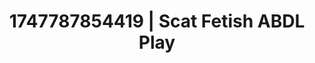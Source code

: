 ---
categories:
- Asian
- Kinky dreams
- Face sitting
- Dark fantasy erotica
- Slow undress
image: /assets/images/1747787854419.jpg
layout: post
seo:
  description: Featured content with premium Scat Fetish, ABDL Play. HD images available.
  keywords: Scat Fetish, ABDL Play
  og_image: /assets/images/1747787854419.jpg
  schema_type: VisualArtwork
tags:
- ABDL Play
- Scat Fetish
- '#1747787854419'
title: 1747787854419 | Scat Fetish ABDL Play
---